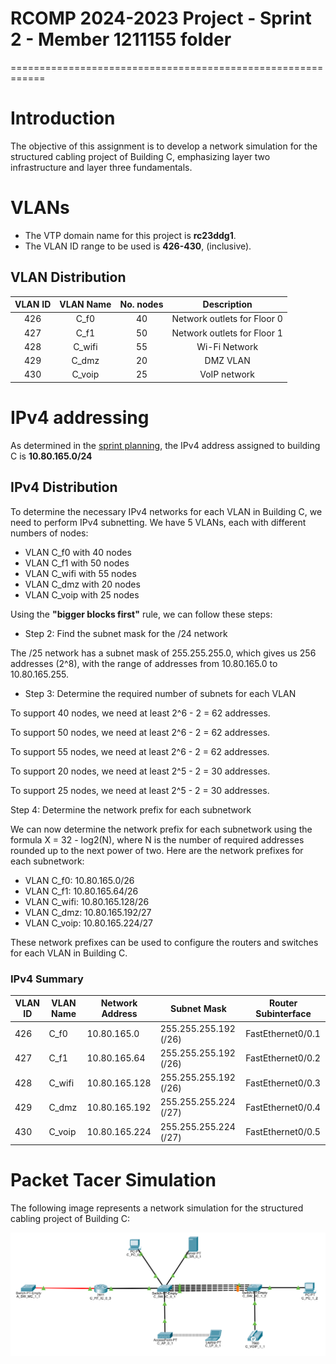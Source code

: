 # RCOMP 2024-2023 Project - Sprint 2 - Member 1211155 folder

============================================================

# Introduction

The objective of this assignment is to develop a network simulation for the structured
cabling project of Building C, emphasizing layer two infrastructure and layer three fundamentals.

# VLANs

- The VTP domain name for this project is **rc23ddg1**.
- The VLAN ID range to be used is **426-430**, (inclusive).

## VLAN Distribution

| VLAN ID | VLAN Name | No. nodes |         Description         |
| :-----: | :-------: | :-------: | :-------------------------: |
|   426   |   C_f0    |    40     | Network outlets for Floor 0 |
|   427   |   C_f1    |    50     | Network outlets for Floor 1 |
|   428   |  C_wifi   |    55     |        Wi-Fi Network        |
|   429   |   C_dmz   |    20     |          DMZ VLAN           |
|   430   |  C_voip   |    25     |        VoIP network         |

# IPv4 addressing

As determined in the [sprint planning](../planning.md), the IPv4 address assigned to building C
is **10.80.165.0/24**

## IPv4 Distribution

To determine the necessary IPv4 networks for each VLAN in Building C, we need to perform IPv4 subnetting.
We have 5 VLANs, each with different numbers of nodes:

- VLAN C_f0 with 40 nodes
- VLAN C_f1 with 50 nodes
- VLAN C_wifi with 55 nodes
- VLAN C_dmz with 20 nodes
- VLAN C_voip with 25 nodes

Using the **"bigger blocks first"** rule, we can follow these steps:

- Step 2: Find the subnet mask for the /24 network

The /25 network has a subnet mask of 255.255.255.0, which gives us 256 addresses (2^8), with the
range of addresses from 10.80.165.0 to 10.80.165.255.

- Step 3: Determine the required number of subnets for each VLAN

To support 40 nodes, we need at least 2^6 - 2 = 62 addresses.

To support 50 nodes, we need at least 2^6 - 2 = 62 addresses.

To support 55 nodes, we need at least 2^6 - 2 = 62 addresses.

To support 20 nodes, we need at least 2^5 - 2 = 30 addresses.

To support 25 nodes, we need at least 2^5 - 2 = 30 addresses.

Step 4: Determine the network prefix for each subnetwork

We can now determine the network prefix for each subnetwork using the formula X = 32 - log2(N),
where N is the number of required addresses rounded up to the next power of two.
Here are the network prefixes for each subnetwork:

- VLAN C_f0: 10.80.165.0/26
- VLAN C_f1: 10.80.165.64/26
- VLAN C_wifi: 10.80.165.128/26
- VLAN C_dmz: 10.80.165.192/27
- VLAN C_voip: 10.80.165.224/27

These network prefixes can be used to configure the routers and switches for each VLAN in Building C.

### IPv4 Summary

| VLAN ID | VLAN Name | Network Address | Subnet Mask           | Router Subinterface |
| ------- | --------- | --------------- | --------------------- | ------------------- |
| 426     | C_f0      | 10.80.165.0     | 255.255.255.192 (/26) | FastEthernet0/0.1   |
| 427     | C_f1      | 10.80.165.64    | 255.255.255.192 (/26) | FastEthernet0/0.2   |
| 428     | C_wifi    | 10.80.165.128   | 255.255.255.192 (/26) | FastEthernet0/0.3   |
| 429     | C_dmz     | 10.80.165.192   | 255.255.255.224 (/27) | FastEthernet0/0.4   |
| 430     | C_voip    | 10.80.165.224   | 255.255.255.224 (/27) | FastEthernet0/0.5   |

# Packet Tacer Simulation

The following image represents a network simulation for the structured cabling project of Building C:

![packet-tracer-sim](Packet_Tracer_Sim.png)
